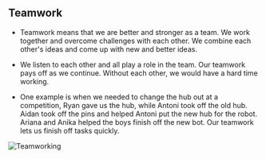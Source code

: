 ## Teamwork 

* Teamwork means that we are better and stronger as a team. We work together and overcome challenges with each other. We combine each other's ideas and come up with new and better ideas. 

* We listen to each other and all play a role in the team. Our teamwork pays off as we continue. Without each other, we would have a hard time working. 

* One example is when we needed to change the hub out at a competition, Ryan gave us the hub, while Antoni took off the old hub. Aidan took off the pins and helped Antoni put the new hub for the robot. Ariana and Anika helped the boys finish off the new bot. Our teamwork lets us finish off tasks quickly.
  
![Teamworking](https://drive.google.com/uc?export=view&id=1BZoFy6W_mGTKPStObYZZxEaOABjTDWpY)
